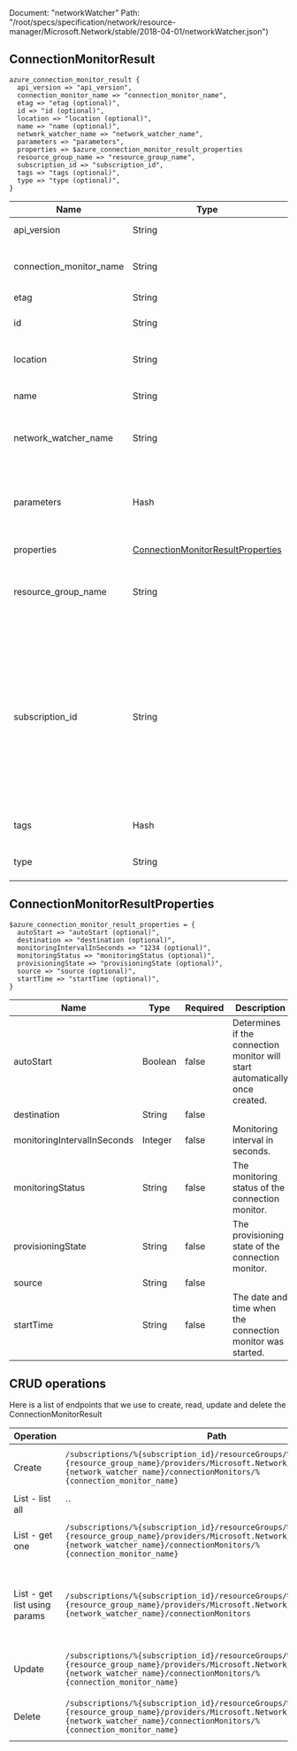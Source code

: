 Document: "networkWatcher"
Path: "/root/specs/specification/network/resource-manager/Microsoft.Network/stable/2018-04-01/networkWatcher.json")

## ConnectionMonitorResult

```puppet
azure_connection_monitor_result {
  api_version => "api_version",
  connection_monitor_name => "connection_monitor_name",
  etag => "etag (optional)",
  id => "id (optional)",
  location => "location (optional)",
  name => "name (optional)",
  network_watcher_name => "network_watcher_name",
  parameters => "parameters",
  properties => $azure_connection_monitor_result_properties
  resource_group_name => "resource_group_name",
  subscription_id => "subscription_id",
  tags => "tags (optional)",
  type => "type (optional)",
}
```

| Name        | Type           | Required       | Description       |
| ------------- | ------------- | ------------- | ------------- |
|api_version | String | true | Client API version. |
|connection_monitor_name | String | true | The name of the connection monitor. |
|etag | String | false |  |
|id | String | false | ID of the connection monitor. |
|location | String | false | Connection monitor location. |
|name | String | false | Name of the connection monitor. |
|network_watcher_name | String | true | The name of the Network Watcher resource. |
|parameters | Hash | true | Parameters that define the operation to create a connection monitor. |
|properties | [ConnectionMonitorResultProperties](#connectionmonitorresultproperties) | false |  |
|resource_group_name | String | true | The name of the resource group containing Network Watcher. |
|subscription_id | String | true | The subscription credentials which uniquely identify the Microsoft Azure subscription. The subscription ID forms part of the URI for every service call. |
|tags | Hash | false | Connection monitor tags. |
|type | String | false | Connection monitor type. |
        
## ConnectionMonitorResultProperties

```puppet
$azure_connection_monitor_result_properties = {
  autoStart => "autoStart (optional)",
  destination => "destination (optional)",
  monitoringIntervalInSeconds => "1234 (optional)",
  monitoringStatus => "monitoringStatus (optional)",
  provisioningState => "provisioningState (optional)",
  source => "source (optional)",
  startTime => "startTime (optional)",
}
```

| Name        | Type           | Required       | Description       |
| ------------- | ------------- | ------------- | ------------- |
|autoStart | Boolean | false | Determines if the connection monitor will start automatically once created. |
|destination | String | false |  |
|monitoringIntervalInSeconds | Integer | false | Monitoring interval in seconds. |
|monitoringStatus | String | false | The monitoring status of the connection monitor. |
|provisioningState | String | false | The provisioning state of the connection monitor. |
|source | String | false |  |
|startTime | String | false | The date and time when the connection monitor was started. |



## CRUD operations

Here is a list of endpoints that we use to create, read, update and delete the ConnectionMonitorResult

| Operation | Path | Verb | Description | OperationID |
| ------------- | ------------- | ------------- | ------------- | ------------- |
|Create|`/subscriptions/%{subscription_id}/resourceGroups/%{resource_group_name}/providers/Microsoft.Network/networkWatchers/%{network_watcher_name}/connectionMonitors/%{connection_monitor_name}`|Put|Create or update a connection monitor.|ConnectionMonitors_CreateOrUpdate|
|List - list all|``||||
|List - get one|`/subscriptions/%{subscription_id}/resourceGroups/%{resource_group_name}/providers/Microsoft.Network/networkWatchers/%{network_watcher_name}/connectionMonitors/%{connection_monitor_name}`|Get|Gets a connection monitor by name.|ConnectionMonitors_Get|
|List - get list using params|`/subscriptions/%{subscription_id}/resourceGroups/%{resource_group_name}/providers/Microsoft.Network/networkWatchers/%{network_watcher_name}/connectionMonitors`|Get|Lists all connection monitors for the specified Network Watcher.|ConnectionMonitors_List|
|Update|`/subscriptions/%{subscription_id}/resourceGroups/%{resource_group_name}/providers/Microsoft.Network/networkWatchers/%{network_watcher_name}/connectionMonitors/%{connection_monitor_name}`|Put|Create or update a connection monitor.|ConnectionMonitors_CreateOrUpdate|
|Delete|`/subscriptions/%{subscription_id}/resourceGroups/%{resource_group_name}/providers/Microsoft.Network/networkWatchers/%{network_watcher_name}/connectionMonitors/%{connection_monitor_name}`|Delete|Deletes the specified connection monitor.|ConnectionMonitors_Delete|